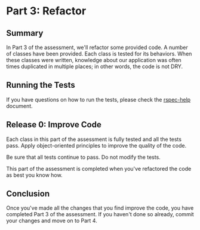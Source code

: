# Part 3: Refactor

## Summary
In Part 3 of the assessment, we'll refactor some provided code.  A number of classes have been provided.  Each class is tested for its behaviors.  When these classes were written, knowledge about our application was often times duplicated in multiple places; in other words, the code is not DRY.

## Running the Tests
If you have questions on how to run the tests, please check the [rspec-help](../rspec-help.md) document.

## Release 0: Improve Code
Each class in this part of the assessment is fully tested and all the tests pass.  Apply object-oriented principles to improve the quality of the code.

Be sure that all tests continue to pass.  Do not modify the tests.

This part of the assessment is completed when you've refactored the code as best you know how.

## Conclusion
Once you've made all the changes that you find improve the code, you have completed Part 3 of the assessment.  If you haven't done so already, commit your changes and move on to Part 4.
